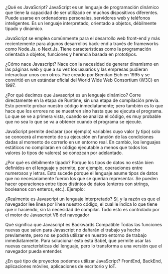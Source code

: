 ¿Qué es JavaScript?
JavaScript es un lenguaje de programación dinámico que tiene la capacidad de ser utilizado en muchos dispositivos diferentes. Puede usarse en ordenadores personales, servidores web y teléfonos inteligentes. Es un lenguaje interpretado, orientado a objetos, débilmente tipado y dinámico.

JavaScript se emplea comúnmente para el desarrollo web front-end y más recientemente para algunos desarrollos back-end a través de frameworks como Node.Js. o Next.Js. Tiene características como la programación orientada a objetos, funciones y herencia basada en prototipos.

¿Cómo nace Javascript?
Nace con la necesidad de generar dinamismo en las páginas web y que a su vez los usuarios y las empresas pudieran interactuar unos con otros. Fue creado por Brendan Eich en 1995 y se convirtió en un estándar oficial del World Wide Web Consortium (W3C) en 1997.

¿Por qué decimos que Javascript es un lenguaje dinámico?
Corre directamente en la etapa de Runtime, sin una etapa de compilación previa. Esto permite probar nuestro código inmediatamente; pero también es lo que hace que los errores no se muestren sino hasta que se ejecuta el programa. Lo que se ve a primera vista, cuando se analiza el código, es muy probable que no sea lo que se va a obtener cuando el programa se ejecute.

JavaScript permite declarar (por ejemplo) variables cuyo valor (y tipo) solo se conocerá al momento de su ejecución en función de las condiciones dadas al momento de correrlo en un entorno real. En cambio, los lenguajes estáticos no compilarán en código ejecutable a menos que todos los valores (o tipos de valores) se conozcan por adelantado.

¿Por qué es débilmente tipado?
Porque los tipos de datos no están bien definidos en el lenguaje y permite, por ejemplo, operaciones entre numerosos y letras. Esto sucede porque el lenguaje asume tipos de datos que no necesariamente fueron los que se querían representar. Se pueden hacer operaciones entre tipos distintos de datos (enteros con strings, booleanos con enteros, etc.). Ejemplo:


¿Realmente es Javascript un lenguaje interpretado?
Sí, y la razón es que el navegador lee línea por línea nuestro código, el cual le indica lo que tiene que ir haciendo, sin la necesidad de compilar. Todo esto es controlado por el motor de Javascript V8 del navegador

Qué significa que Javascript es Backwards Compatible
Todas las funciones nuevas que salen para Javascript no dañarán el trabajo ya hecho previamente, pero no se podrá utilizar en nuestro entorno de trabajo inmediatamente. Para solucionar esto está Babel, que permite usar las nuevas características del lenguaje, pero lo transforma a una versión que el navegador pueda entender.

¿En qué tipo de proyectos podemos utilizar JavaScript? FrontEnd, BackEnd, aplicaciones móviles, aplicaciones de escritorio y IoT.